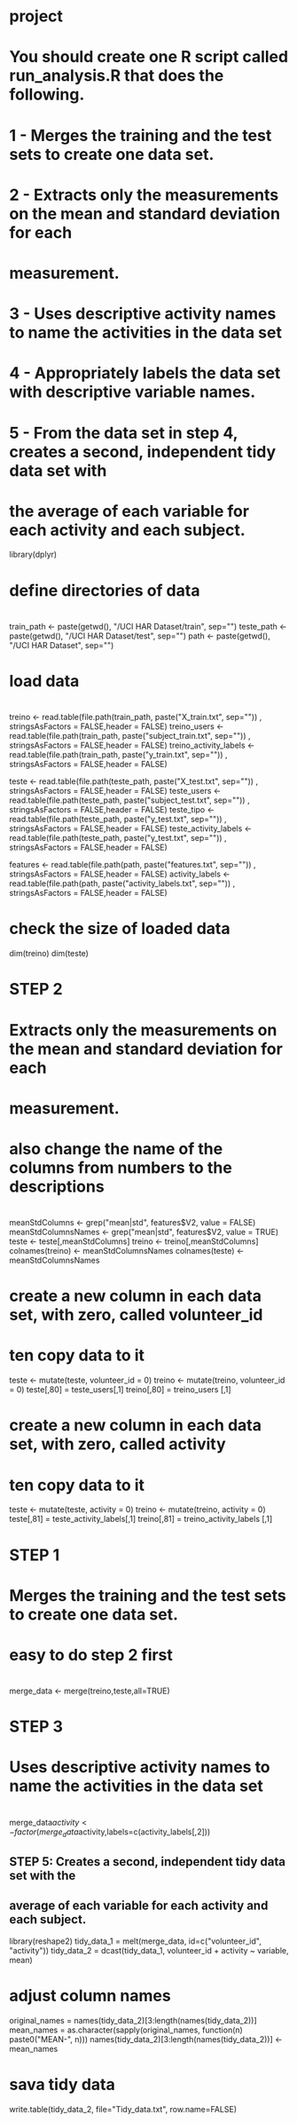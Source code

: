 #
# project
# 
# You should create one R script called run_analysis.R that does the following. 
# 1 - Merges the training and the test sets to create one data set.
# 2 - Extracts only the measurements on the mean and standard deviation for each
#     measurement. 
# 3 - Uses descriptive activity names to name the activities in the data set
# 4 - Appropriately labels the data set with descriptive variable names. 
# 5 - From the data set in step 4, creates a second, independent tidy data set with
#     the average of each variable for each activity and each subject.

library(dplyr)
#
# define directories of data
#
train_path <- paste(getwd(), "/UCI HAR Dataset/train", sep="")
teste_path <- paste(getwd(), "/UCI HAR Dataset/test", sep="")
path <- paste(getwd(), "/UCI HAR Dataset", sep="")
#
# load data
#
treino <- read.table(file.path(train_path, paste("X_train.txt", sep="")) ,  stringsAsFactors = FALSE,header = FALSE)
treino_users <- read.table(file.path(train_path, paste("subject_train.txt", sep="")) ,  stringsAsFactors = FALSE,header = FALSE)
treino_activity_labels <- read.table(file.path(train_path, paste("y_train.txt", sep="")) ,  stringsAsFactors = FALSE,header = FALSE)

teste <- read.table(file.path(teste_path, paste("X_test.txt", sep="")) , stringsAsFactors = FALSE,header = FALSE)
teste_users <- read.table(file.path(teste_path, paste("subject_test.txt", sep="")) , stringsAsFactors = FALSE,header = FALSE)
teste_tipo <- read.table(file.path(teste_path, paste("y_test.txt", sep="")) , stringsAsFactors = FALSE,header = FALSE)
teste_activity_labels <- read.table(file.path(teste_path, paste("y_test.txt", sep="")) , stringsAsFactors = FALSE,header = FALSE)

features <-  read.table(file.path(path, paste("features.txt", sep="")) , stringsAsFactors = FALSE,header = FALSE)
activity_labels <-   read.table(file.path(path, paste("activity_labels.txt", sep="")) , stringsAsFactors = FALSE,header = FALSE)
# check the size of loaded data
dim(treino)
dim(teste)
#
# STEP 2
# Extracts only the measurements on the mean and standard deviation for each
# measurement. 
#
# also change the name of the columns from numbers to the descriptions
#
meanStdColumns <- grep("mean|std", features$V2, value = FALSE)
meanStdColumnsNames <- grep("mean|std", features$V2, value = TRUE)
teste <- teste[,meanStdColumns]
treino <- treino[,meanStdColumns]
colnames(treino) <- meanStdColumnsNames
colnames(teste) <- meanStdColumnsNames

# create a new column in each data set, with zero, called volunteer_id
# ten copy data to it
teste <- mutate(teste, volunteer_id = 0)
treino <- mutate(treino, volunteer_id = 0)
teste[,80] = teste_users[,1] 
treino[,80] = treino_users [,1]

# create a new column in each data set, with zero, called activity
# ten copy data to it
teste <- mutate(teste, activity = 0)
treino <- mutate(treino, activity = 0)
teste[,81] = teste_activity_labels[,1] 
treino[,81] = treino_activity_labels [,1]

#
# STEP 1
# Merges the training and the test sets to create one data set.
#
# easy to do step 2 first
#
merge_data <- merge(treino,teste,all=TRUE)


# STEP 3
# Uses descriptive activity names to name the activities in the data set
# 
merge_data$activity <- factor(merge_data$activity,labels=c(activity_labels[,2]))



## STEP 5: Creates a second, independent tidy data set with the
## average of each variable for each activity and each subject.


library(reshape2)
tidy_data_1 = melt(merge_data, id=c("volunteer_id", "activity"))
tidy_data_2 = dcast(tidy_data_1, volunteer_id + activity ~ variable, mean)

# adjust column  names
original_names = names(tidy_data_2)[3:length(names(tidy_data_2))]
mean_names = as.character(sapply(original_names, function(n) paste0("MEAN-", n)))
names(tidy_data_2)[3:length(names(tidy_data_2))] <- mean_names
# sava tidy data
write.table(tidy_data_2, file="Tidy_data.txt", row.name=FALSE)
